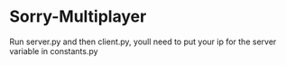 # Sorry-Multiplayer

Run server.py and then client.py, youll need to put your ip for the server variable in constants.py

